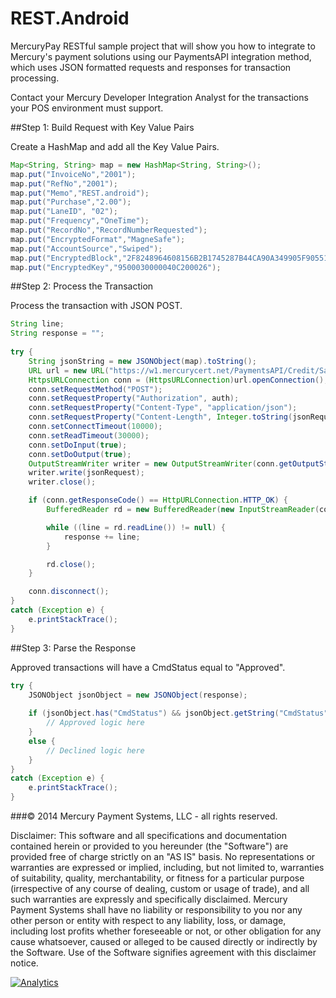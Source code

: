 REST.Android
============

MercuryPay RESTful sample project that will show you how to integrate to Mercury's payment solutions using our PaymentsAPI integration method, which uses JSON formatted requests and responses for transaction processing.

Contact your Mercury Developer Integration Analyst for the transactions your POS environment must support. 

##Step 1: Build Request with Key Value Pairs
  
Create a HashMap and add all the Key Value Pairs.
  
```Java
Map<String, String> map = new HashMap<String, String>();
map.put("InvoiceNo","2001");
map.put("RefNo","2001");
map.put("Memo","REST.android");
map.put("Purchase","2.00");
map.put("LaneID", "02");
map.put("Frequency","OneTime");
map.put("RecordNo","RecordNumberRequested");
map.put("EncryptedFormat","MagneSafe");
map.put("AccountSource","Swiped");
map.put("EncryptedBlock","2F8248964608156B2B1745287B44CA90A349905F905514ABE3979D7957F13804705684B1C9D5641C");
map.put("EncryptedKey","9500030000040C200026");
```
  
##Step 2: Process the Transaction

Process the transaction with JSON POST.

```Java
String line;
String response = "";
		
try {
	String jsonString = new JSONObject(map).toString();
	URL url = new URL("https://w1.mercurycert.net/PaymentsAPI/Credit/Sale");
	HttpsURLConnection conn = (HttpsURLConnection)url.openConnection();
	conn.setRequestMethod("POST");
	conn.setRequestProperty("Authorization", auth);
	conn.setRequestProperty("Content-Type", "application/json");
	conn.setRequestProperty("Content-Length", Integer.toString(jsonRequest.getBytes().length));
	conn.setConnectTimeout(10000);
	conn.setReadTimeout(30000);
	conn.setDoInput(true);
	conn.setDoOutput(true);
	OutputStreamWriter writer = new OutputStreamWriter(conn.getOutputStream());
	writer.write(jsonRequest);
	writer.close();

	if (conn.getResponseCode() == HttpURLConnection.HTTP_OK) {
		BufferedReader rd = new BufferedReader(new InputStreamReader(conn.getInputStream()));

		while ((line = rd.readLine()) != null) {
			response += line;
		}

		rd.close();	
	}

	conn.disconnect();
}
catch (Exception e) {
	e.printStackTrace();
}
```

##Step 3: Parse the Response

Approved transactions will have a CmdStatus equal to "Approved".

```Java
try {
	JSONObject jsonObject = new JSONObject(response);
			
	if (jsonObject.has("CmdStatus") && jsonObject.getString("CmdStatus").equals("Approved")) {
		// Approved logic here
	} 
	else {
		// Declined logic here
	}
}
catch (Exception e) {
	e.printStackTrace();
}
```

###© 2014 Mercury Payment Systems, LLC - all rights reserved.

Disclaimer:
This software and all specifications and documentation contained herein or provided to you hereunder (the "Software") are provided free of charge strictly on an "AS IS" basis. No representations or warranties are expressed or implied, including, but not limited to, warranties of suitability, quality, merchantability, or fitness for a particular purpose (irrespective of any course of dealing, custom or usage of trade), and all such warranties are expressly and specifically disclaimed. Mercury Payment Systems shall have no liability or responsibility to you nor any other person or entity with respect to any liability, loss, or damage, including lost profits whether foreseeable or not, or other obligation for any cause whatsoever, caused or alleged to be caused directly or indirectly by the Software. Use of the Software signifies agreement with this disclaimer notice.

[![Analytics](https://ga-beacon.appspot.com/UA-1785046-21/REST.Android/readme?pixel)](https://github.com/MercuryPay)
